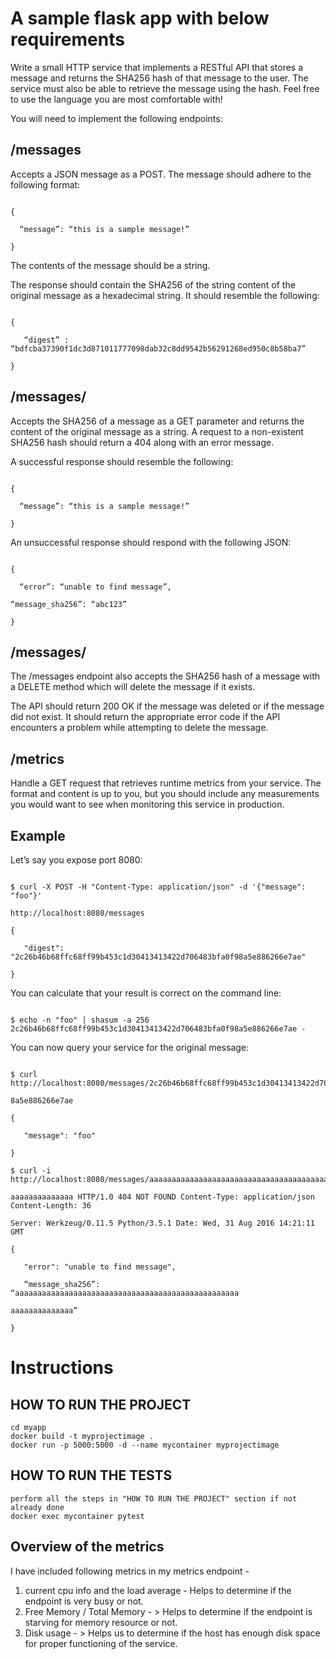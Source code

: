 # A sample flask app with below requirements

Write a small HTTP service that implements a RESTful API that stores a message and returns the SHA256 hash of that message to the user. The service must also be able to retrieve the message using the hash. Feel free to use the language you are most comfortable with!



You will need to implement the following endpoints:



 ## /messages

Accepts a JSON message as a POST. The message should adhere to the following format:

```

{

  “message”: “this is a sample message!”

}

```

The contents of the message should be a string.



The response should contain the SHA256 of the string content of the original message as a hexadecimal string. It should resemble the following:

```

{

   “digest” : “bdfcba37390f1dc3d871011777098dab32c8dd9542b56291268ed950c8b58ba7”

}

```




## /messages/<hash>

Accepts the SHA256 of a message as a GET parameter and returns the content of the original message as a string. A request to a non-existent SHA256 hash should return a 404 along with an error message.



A successful response should resemble the following:



```

{

  “message”: “this is a sample message!”

}

```



An unsuccessful response should respond with the following JSON:

```

{

  “error”: “unable to find message”,

“message_sha256”: “abc123”

}

```



## /messages/<hash>

The /messages endpoint also accepts the SHA256 hash of a message with a DELETE method which will delete the message if it exists.



The API should return 200 OK if the message was deleted or if the message did not exist. It should return the appropriate error code if the API encounters a problem while attempting to delete the message.




## /metrics

Handle a GET request that retrieves runtime metrics from your service. The format and content is up to you, but you should include any measurements you would want to see when monitoring this service in production.

## Example

Let’s say you expose port 8080:

```shell

$ curl -X POST -H "Content-Type: application/json" -d '{"message": "foo"}'

http://localhost:8080/messages

{

   "digest": "2c26b46b68ffc68ff99b453c1d30413413422d706483bfa0f98a5e886266e7ae"

}

```



You can calculate that your result is correct on the command line:

```shell

$ echo -n "foo" | shasum -a 256 2c26b46b68ffc68ff99b453c1d30413413422d706483bfa0f98a5e886266e7ae -

```



You can now query your service for the original message:

```shell

$ curl http://localhost:8080/messages/2c26b46b68ffc68ff99b453c1d30413413422d706483bfa0f9

8a5e886266e7ae

{

   "message": "foo"

}

$ curl -i http://localhost:8080/messages/aaaaaaaaaaaaaaaaaaaaaaaaaaaaaaaaaaaaaaaaaaaaaaaaaa

aaaaaaaaaaaaaa HTTP/1.0 404 NOT FOUND Content-Type: application/json Content-Length: 36

Server: Werkzeug/0.11.5 Python/3.5.1 Date: Wed, 31 Aug 2016 14:21:11 GMT

{

   "error": "unable to find message",

   “message_sha256”: “aaaaaaaaaaaaaaaaaaaaaaaaaaaaaaaaaaaaaaaaaaaaaaaaaa

aaaaaaaaaaaaaa”

}
```

# Instructions


## HOW TO RUN THE PROJECT
    cd myapp
    docker build -t myprojectimage .
    docker run -p 5000:5000 -d --name mycontainer myprojectimage


## HOW TO RUN THE TESTS
    perform all the steps in "HOW TO RUN THE PROJECT" section if not already done
    docker exec mycontainer pytest


## Overview of the metrics
I have included following metrics in my metrics endpoint -
1. current cpu info and the load average - Helps to determine if the endpoint is very busy or not.
2. Free Memory / Total Memory - > Helps to determine if the endpoint is starving for memory resource or not.
3. Disk usage - > Helps us to determine if the host has enough disk space for proper functioning of the service.
